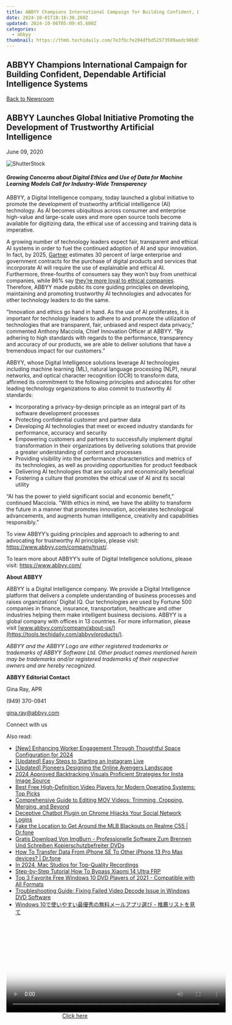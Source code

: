 ```yaml
---
title: ABBYY Champions International Campaign for Building Confident, Dependable Artificial Intelligence Systems
date: 2024-10-01T18:16:30.260Z
updated: 2024-10-06T05:09:45.600Z
categories:
  - abbyy
thumbnail: https://thmb.techidaily.com/7e3fbcfe204dfbd52573599aedc96b853d77272f3befed715bed50ff29c06e5a.jpg
---
```


## ABBYY Champions International Campaign for Building Confident, Dependable Artificial Intelligence Systems

[Back to Newsroom](https://tools.techidaily.com/abbyy/products/)

## ABBYY Launches Global Initiative Promoting the Development of Trustworthy Artificial Intelligence

June 09, 2020

![ShutterStock](https://content.abbyy.com/-/media/project/abbyy/abbyy/branchtemplates/shutterstock_1272462163_1296-x-729.jpg?h=729&iar=0&w=1296)

#### _Growing Concerns about Digital Ethics and Use of Data for Machine Learning Models Call for Industry-Wide Transparency_

ABBYY, a Digital Intelligence company, today launched a global initiative to promote the development of trustworthy artificial intelligence (AI) technology. As AI becomes ubiquitous across consumer and enterprise high-value and large-scale uses and more open source tools become available for digitizing data, the ethical use of accessing and training data is imperative.

A growing number of technology leaders expect fair, transparent and ethical AI systems in order to fuel the continued adoption of AI and spur innovation. In fact, by 2025, [Gartner](https://www.gartner.com/en/doc/432920-top-10-strategic-technology-trends-for-2020 "Gartner research: Trends to 2025") estimates 30 percent of large enterprise and government contracts for the purchase of digital products and services that incorporate AI will require the use of explainable and ethical AI. Furthermore, three-fourths of consumers say they won’t buy from unethical companies, while 86% say [they’re more loyal to ethical companies](https://www.forbes.com/sites/insights-intelai/2019/03/27/why-ethical-ai-is-a-critical-differentiator/ "Forbes research"). Therefore, ABBYY made public its core guiding principles on developing, maintaining and promoting trustworthy AI technologies and advocates for other technology leaders to do the same.

“Innovation and ethics go hand in hand. As the use of AI proliferates, it is important for technology leaders to adhere to and promote the utilization of technologies that are transparent, fair, unbiased and respect data privacy,” commented Anthony Macciola, Chief Innovation Officer at ABBYY. “By adhering to high standards with regards to the performance, transparency and accuracy of our products, we are able to deliver solutions that have a tremendous impact for our customers.”

ABBYY, whose Digital Intelligence solutions leverage AI technologies including machine learning (ML), natural language processing (NLP), neural networks, and optical character recognition (OCR) to transform data, affirmed its commitment to the following principles and advocates for other leading technology organizations to also commit to trustworthy AI standards:

* Incorporating a privacy-by-design principle as an integral part of its software development processes
* Protecting confidential customer and partner data
* Developing AI technologies that meet or exceed industry standards for performance, accuracy and security
* Empowering customers and partners to successfully implement digital transformation in their organizations by delivering solutions that provide a greater understanding of content and processes
* Providing visibility into the performance characteristics and metrics of its technologies, as well as providing opportunities for product feedback
* Delivering AI technologies that are socially and economically beneficial
* Fostering a culture that promotes the ethical use of AI and its social utility

“AI has the power to yield significant social and economic benefit,” continued Macciola. “With ethics in mind, we have the ability to transform the future in a manner that promotes innovation, accelerates technological advancements, and augments human intelligence, creativity and capabilities responsibly.”

To view ABBYY’s guiding principles and approach to adhering to and advocating for trustworthy AI principles, please visit: <https://www.abbyy.com/company/trust/>.

To learn more about ABBYY’s suite of Digital Intelligence solutions, please visit: <https://www.abbyy.com/>

  
**About ABBYY**

ABBYY is a Digital Intelligence company. We provide a Digital Intelligence platform that delivers a complete understanding of business processes and raises organizations’ Digital IQ. Our technologies are used by Fortune 500 companies in finance, insurance, transportation, healthcare and other industries helping them make intelligent business decisions. ABBYY is a global company with offices in 13 countries. For more information, please visit [www.abbyy.com/company/about-us/](https://tools.techidaily.com/abbyy/products/).

_ABBYY and the ABBYY Logo are either registered trademarks or trademarks of ABBYY Software Ltd. Other product names mentioned herein may be trademarks and/or registered trademarks of their respective owners and are hereby recognized._

**ABBYY Editorial Contact**

Gina Ray, APR

(949) 370-0941

[gina.ray@abbyy.com](https://tools.techidaily.com/abbyy/products/)

  
Connect with us

<ins class="adsbygoogle"
     style="display:block"
     data-ad-format="autorelaxed"
     data-ad-client="ca-pub-7571918770474297"
     data-ad-slot="1223367746"></ins>

<ins class="adsbygoogle"
     style="display:block"
     data-ad-client="ca-pub-7571918770474297"
     data-ad-slot="8358498916"
     data-ad-format="auto"
     data-full-width-responsive="true"></ins>

<span class="atpl-alsoreadstyle">Also read:</span>
<div><ul>
<li><a href="https://fox-cloud.techidaily.com/new-enhancing-worker-engagement-through-thoughtful-space-configuration-for-2024/"><u>[New] Enhancing Worker Engagement Through Thoughtful Space Configuration for 2024</u></a></li>
<li><a href="https://instagram-videos.techidaily.com/updated-easy-steps-to-starting-an-instagram-live/"><u>[Updated] Easy Steps to Starting an Instagram Live</u></a></li>
<li><a href="https://facebook-video-share.techidaily.com/updated-pioneers-designing-the-online-avengers-landscape/"><u>[Updated] Pioneers Designing the Online Avengers Landscape</u></a></li>
<li><a href="https://instagram-video-files.techidaily.com/2024-approved-backtracking-visuals-proficient-strategies-for-insta-image-source/"><u>2024 Approved Backtracking Visuals Proficient Strategies for Insta Image Source</u></a></li>
<li><a href="https://discover-best.techidaily.com/best-free-high-definition-video-players-for-modern-operating-systems-top-picks/"><u>Best Free High-Definition Video Players for Modern Operating Systems: Top Picks</u></a></li>
<li><a href="https://discover-best.techidaily.com/comprehensive-guide-to-editing-mov-videos-trimming-cropping-merging-and-beyond/"><u>Comprehensive Guide to Editing MOV Videos: Trimming, Cropping, Merging, and Beyond</u></a></li>
<li><a href="https://tech-haven.techidaily.com/deceptive-chatbot-plugin-on-chrome-hijacks-your-social-network-logins/"><u>Deceptive Chatbot Plugin on Chrome Hijacks Your Social Network Logins</u></a></li>
<li><a href="https://fake-location.techidaily.com/fake-the-location-to-get-around-the-mlb-blackouts-on-realme-c55-drfone-by-drfone-virtual-android/"><u>Fake the Location to Get Around the MLB Blackouts on Realme C55 | Dr.fone</u></a></li>
<li><a href="https://discover-best.techidaily.com/gratis-download-von-imgburn-professionelle-software-zum-brennen-und-schreiben-kopierschutzbefreiter-dvds/"><u>Gratis Download Von ImgBurn - Professionelle Software Zum Brennen Und Schreiben Kopierschutzbefreiter DVDs</u></a></li>
<li><a href="https://review-topics.techidaily.com/how-to-transfer-data-from-iphone-se-to-other-iphone-13-pro-max-devices-drfone-by-drfone-transfer-data-from-ios-transfer-data-from-ios/"><u>How To Transfer Data From iPhone SE To Other iPhone 13 Pro Max devices? | Dr.fone</u></a></li>
<li><a href="https://screen-mirroring-recording.techidaily.com/in-2024-mac-studios-for-top-quality-recordings/"><u>In 2024, Mac Studios for Top-Quality Recordings</u></a></li>
<li><a href="https://bypass-frp.techidaily.com/step-by-step-tutorial-how-to-bypass-xiaomi-14-ultra-frp-by-drfone-android/"><u>Step-by-Step Tutorial How To Bypass Xiaomi 14 Ultra FRP</u></a></li>
<li><a href="https://discover-best.techidaily.com/top-3-favorite-free-windows-10-dvd-players-of-2021-compatible-with-all-formats/"><u>Top 3 Favorite Free Windows 10 DVD Players of 2021 - Compatible with All Formats</u></a></li>
<li><a href="https://discover-best.techidaily.com/troubleshooting-guide-fixing-failed-video-decode-issue-in-windows-dvd-software/"><u>Troubleshooting Guide: Fixing Failed Video Decode Issue in Windows DVD Software</u></a></li>
<li><a href="https://discover-best.techidaily.com/1725285866710-windows-10/"><u>Windows 10で使いやすい最優秀の無料メールアプリ選び - 推薦リストを見て</u></a></li>
</ul></div>

<!-- affiliate ads begin -->
<span id="1983584">
					<video width="576" height="240" style="cursor:pointer"
           poster="//a.impactradius-go.com/display-clicktoplayimage/1983584.png"
           onclick="if(!this.playClicked){this.play();this.setAttribute('controls',true);this.playClicked=true;}">
	   <source src="//a.impactradius-go.com/display-ad/22993-1983584">
	   <img src="//a.impactradius-go.com/display-clicktoplayimage/1983584.png" style="border: none; height: 100%; width: 100%; object-fit: contain">
	</video>
	<div style="width:360px;text-align:center"><a href="javascript:window.open(decodeURIComponent('https%3A%2F%2Fhomestyler.sjv.io%2Fc%2F5597632%2F1983584%2F22993'), '_blank');void(0);">Click here</a></div>
</span>
<img height="0" width="0" src="https://imp.pxf.io/i/5597632/1983584/22993" style="position:absolute;visibility:hidden;" border="0" />
<!-- affiliate ads end -->

